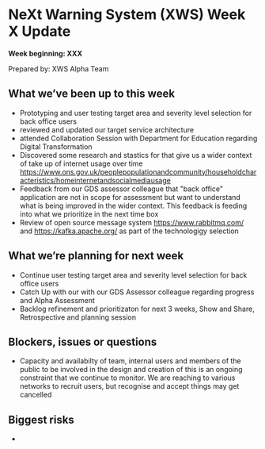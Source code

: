 # NeXt Warning System (XWS) Week X Update
**Week beginning: XXX** 

Prepared by: XWS Alpha Team

## What we’ve been up to this week

* Prototyping and user testing target area and severity level selection for back office users
* reviewed and updated our target service architecture
* attended Collaboration Session with Department for Education regarding Digital Transformation
* Discovered some research and stastics for that give us a wider context of take up of internet usage over time https://www.ons.gov.uk/peoplepopulationandcommunity/householdcharacteristics/homeinternetandsocialmediausage
* Feedback from our GDS assessor colleague that "back office" application are not in scope for assessment but want to understand what is being improved in the wider context.  This feedback is feeding into what we prioritize in the next time box
* Review of open source message system https://www.rabbitmq.com/ and https://kafka.apache.org/ as part of the technologigy selection


## What we’re planning for next week

* Continue user testing target area and severity level selection for back office users
* Catch Up with our with our GDS Assessor colleague regarding progress and Alpha Assessment
* Backlog refinement and prioritizaton for next 3 weeks, Show and Share, Retrospective and planning session


## Blockers, issues or questions

* Capacity and availabilty of team, internal users and members of the public to be involved in the design and creation of this is an ongoing constraint that we continue to monitor.  We are reaching to various networks to recruit users, but recognise and accept things may get cancelled

## Biggest risks

* 

